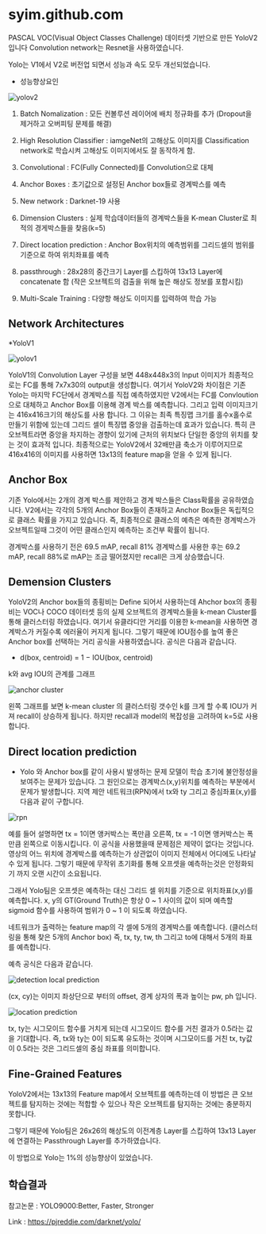 
# syim.github.com

PASCAL VOC(Visual Object Classes Challenge) 데이터셋 기반으로 만든 YoloV2 입니다 Convolution network는 Resnet을 사용하였습니다.

Yolo는 V1에서 V2로 버전업 되면서 성능과 속도 모두 개선되었습니다.

- 성능향상요인

![yolov2](https://user-images.githubusercontent.com/44501825/49162393-20614d80-f36e-11e8-9dc4-efcd32b4bd92.jpg)

1. Batch Nomalization : 모든 컨볼루션 레이어에 배치 정규화를 추가 (Dropout을 제거하고 오버피팅 문제를 해결)

2. High Resolution Classifier : iamgeNet의 고해상도 이미지를 Classification network로 학습시켜 고해상도 이미지에서도 잘 동작하게 함.

3. Convolutional : FC(Fully Connected)를 Convolution으로 대체

4. Anchor Boxes : 초기값으로 설정된 Anchor box들로 경계박스를 예측

5. New network : Darknet-19 사용 

6. Dimension Clusters : 실제 학습데이터들의 경계박스들을 K-mean Cluster로 최적의 경게박스들을 찾음(k=5)

7. Direct location prediction : Anchor Box위치의 예측범위를 그리드셀의 범위를 기준으로 하여 위치좌표를 예측

8. passthrough : 28x28의 중간크기 Layer를 스킵하여 13x13 Layer에 concatenate 함 (작은 오브젝트의 검출을 위해 높은 해상도 정보를 포함시킴)

9. Multi-Scale Training : 다양항 해상도 이미지를 입력하여 학습 가능


##  Network Architectures

*YoloV1

![yolov1](https://user-images.githubusercontent.com/44501825/49067351-2ddfe000-f267-11e8-8ce8-1e712c06e346.jpg)

YoloV1의 Convolution Layer 구성을 보면 448x448x3의 Input 이미지가 최종적으로는 FC를 통해 7x7x30의 output을 생성합니다.
여기서 YoloV2와 차이점은 기존 Yolo는 마지막 FC단에서 경계박스를 직접 예측하였지만 V2에서는 FC를 Convloution으로 대체하고
Anchor Box를 이용해 경계 박스를 예측합니다.
그리고 입력 이미지크기는 416x416크기의 해상도를 사용 합니다. 그 이유는 최족 특징맵 크기를 홀수x홀수로 만들기 위함에 있는데 그리드 
셀이 특징맵 중앙을 검출하는데 효과가 있습니다. 특히 큰 오브젝트라면 중앙을 차지하는 경향이 있기에 근처의 위치보다 단일한 중앙의 
위치를 찾는 것이 효과적 입니다. 최종적으로는 YoloV2에서 32배만큼 축소가 이루어지므로 416x416의 이미지를 사용하면 13x13의 
feature map을 얻을 수 있게 됩니다.

## Anchor Box 

기존 Yolo에서는 2개의 경계 박스를 제안하고 경계 박스들은 Class확률을 공유하였습니다.
V2에서는 각각의 5개의 Anchor Box들이 존재하고 Anchor Box들은 독립적으로 클래스 확률을 가지고 있습니다.
즉, 최종적으로 클래스의 예측은 예측한 경계박스가 오브젝트일때 그것이 어떤 클래스인지 예측하는 조건부 확률이 됩니다.

경계박스를 사용하기 전은 69.5 mAP, recall 81%
경계박스를 사용한 후는 69.2 mAP, recall 88%로 
mAP는 조금 떨어졌지만 recall은 크게 상승했습니다.

## Demension Clusters

YoloV2의 Anchor box들의 종횡비는 Define 되어서 사용하는데 Ahchor box의 종횡비는 VOC나 COCO 데이터셋 등의
실제 오브젝트의 경계박스들을 k-mean Cluster를 통해 클러스터링 하였습니다.
여기서 유클라디안 거리를 이용한 k-mean을 사용하면 경계박스가 커질수록 에러율이 커지게 됩니다.
그렇기 때문에 IOU점수를 높여 좋은 Anchor box를 선택하는 거리 공식을 사용하였습니다. 공식은 다음과 같습니다.
  
  * d(box, centroid) = 1 − IOU(box, centroid)

k와 avg IOU의 관계를 그래프

![anchor cluster](https://user-images.githubusercontent.com/44501825/49169747-ded89e80-f37d-11e8-904e-134960ed5562.jpg)

왼쪽 그래프를 보면 k-mean cluster
의 클러스터링 갯수인 k를 크게 할 수록 IOU가 커져 recall이 상승하게 됩니다. 
하지만 recall과 model의 복잡성을 고려하여 k=5로 사용합니다.
## Direct location prediction

* Yolo 와 Anchor box를 같이 사용시 발생하는 문제
모델이 학습 초기에 불안정성을 보여주는 문제가 있습니다. 그 원인으로는 경계박스(x,y)위치를 예측하는
부분에서 문제가 발생합니다.
지역 제안 네트워크(RPN)에서 tx와 ty 그리고 중심좌표(x,y)를 다음과 같이 구합니다.

![rpn](https://user-images.githubusercontent.com/44501825/49885852-a2c43400-fe7b-11e8-91d9-fa4f6e257a41.jpg)

예를 들어 설명하면 tx = 1이면 앵커박스는 폭만큼 오른쪽, tx = -1 이면 앵커박스는 폭만큼 왼쪽으로 이동시킵니다.
이 공식을 사용했을때 문제점은 제약이 없다는 것입니다. 영상의 어느 위치에 경계박스를 예측하는가 상관없이 이미지
전체에서 어디에도 나타날 수 있게 됩니다. 그렇기 때문에 무작위 초기화를 통해 오프셋을 예측하는것은 안정화되기 까지
오랜 시간이 소요됩니다.

그래서 Yolo팀은 오프셋은 예측하는 대신 그리드 셀 위치를 기준으로 위치좌표(x,y)를 예측합니다.
x, y의 GT(Ground Truth)은 항상 0 ~ 1 사이의 값이 되며 예측할 sigmoid 함수를 사용하여 범위가 0 ~ 1 이 되도록 하였습니다.

네트워크가 출력하는 feature map의 각 셀에 5개의 경계박스를 예측합니다. (클러스터링을 통해 찾은 5개의 Anchor box)
즉, tx, ty, tw, th 그리고 to에 대해서 5개의 좌표를 예측합니다.

예측 공식은 다음과 같습니다.

![detection local prediction](https://user-images.githubusercontent.com/44501825/49888747-21709f80-fe83-11e8-915d-753184f5eec5.jpg)

(cx, cy)는 이미지 좌상단으로 부터의 offset,  경계 상자의 폭과 높이는 pw, ph 입니다.


![location prediction](https://user-images.githubusercontent.com/44501825/49957581-a1fad300-ff4b-11e8-9ff4-fb8202435b04.jpg)

tx, ty는 시그모이드 함수를 거치게 되는데 시그모이드 함수를 거친 결과가 0.5라는 값을 기대합니다.
즉, tx와 ty는 0이 되도록 유도하는 것이며 시그모이드를 거친 tx, ty값이 0.5라는 것은 그리드셀의 중심 좌표를 의미합니다.

## Fine-Grained Features

YoloV2에서는 13x13의 Feature map에서 오브젝트를 예측하는데 이 방법은 큰 오브젝트를 탐지하는 것에는 적합할 수 있으나
작은 오브젝트를 탐지하는 것에는 충분하지 못합니다.

그렇기 때문에 Yolo팀은 26x26의 해상도의 이전계층 Layer를 스킵하여 13x13 Layer에 연결하는 Passthrough Layer를 추가하였습니다.

이 방법으로 Yolo는 1%의 성능향상이 있었습니다. 


## 학습결과



참고논문 : YOLO9000:Better, Faster, Stronger 

Link : https://pjreddie.com/darknet/yolo/
  

